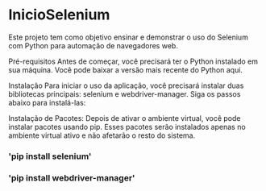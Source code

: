 # InicioSelenium
Este projeto tem como objetivo ensinar e demonstrar o uso do Selenium com Python para automação de navegadores web.

Pré-requisitos
Antes de começar, você precisará ter o Python instalado em sua máquina. Você pode baixar a versão mais recente do Python aqui.

Instalação
Para iniciar o uso da aplicação, você precisará instalar duas bibliotecas principais: selenium e webdriver-manager. Siga os passos abaixo para instalá-las:

Instalação de Pacotes:
Depois de ativar o ambiente virtual, você pode instalar pacotes usando pip. Esses pacotes serão instalados apenas no ambiente virtual ativo e não afetarão o resto do sistema.




### 'pip install selenium'


### 'pip install webdriver-manager'
